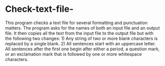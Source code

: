 # Check-text-file-
This program checks a text file for several formatting and punctuation matters. The program asks for the names of both an input file and an output file. It then copies all the text from the input file to the output file but with the following two changes:  1) Any string of two or more blank characters is replaced by a single blank.  2) All sentences start with an uppercase letter. All sentences after the first one begin after either a period, a question mark, or an exclamation mark that is followed by one or more whitespace characters.
